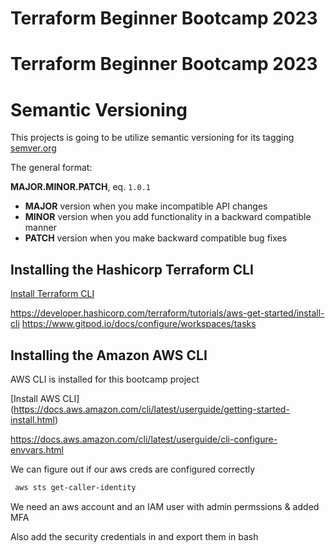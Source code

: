 # Terraform Beginner Bootcamp 2023

# Terraform Beginner Bootcamp 2023

# Semantic Versioning 

This projects is going to be utilize semantic versioning for its tagging 
    [semver.org](https://semver.org)

The general format:

 **MAJOR.MINOR.PATCH**, eq. `1.0.1`

- **MAJOR** version when you make incompatible API changes
- **MINOR** version when you add functionality in a backward compatible manner
- **PATCH** version when you make backward compatible bug fixes


## Installing  the Hashicorp Terraform CLI

[Install Terraform CLI](https://developer.hashicorp.com/terraform/tutorials/aws-get-started/install-cli)

https://developer.hashicorp.com/terraform/tutorials/aws-get-started/install-cli
https://www.gitpod.io/docs/configure/workspaces/tasks


## Installing the Amazon AWS CLI

AWS CLI is installed for this bootcamp project

[Install AWS CLI] (https://docs.aws.amazon.com/cli/latest/userguide/getting-started-install.html)

https://docs.aws.amazon.com/cli/latest/userguide/cli-configure-envvars.html

We can figure out  if our aws creds are configured correctly 
```sh
 aws sts get-caller-identity
```

We need an aws account and an IAM user with admin permssions & added MFA 

Also add the security credentials in and export them in bash 
